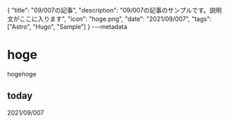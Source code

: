 {
  "title": "09/007の記事",
  "description": "09/007の記事のサンプルです。説明文がここに入ります",
  "icon": "hoge.png",
  "date": "2021/09/007",
  "tags": ["Astro", "Hugo", "Sample"]
}
---metadata

# hoge
hogehoge

## today
2021/09/007